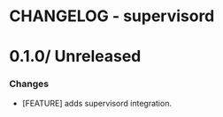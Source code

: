 # CHANGELOG - supervisord

0.1.0/ Unreleased
==================

### Changes

* [FEATURE] adds supervisord integration.

